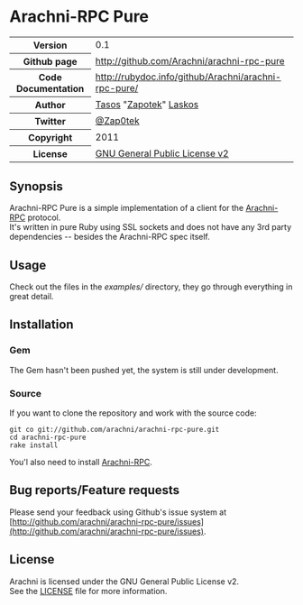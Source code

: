 # Arachni-RPC Pure
<table>
    <tr>
        <th>Version</th>
        <td>0.1</td>
    </tr>
    <tr>
        <th>Github page</th>
        <td><a href="http://github.com/Arachni/arachni-rpc-pure">http://github.com/Arachni/arachni-rpc-pure</a></td>
     <tr/>
    <tr>
        <th>Code Documentation</th>
        <td><a href="http://rubydoc.info/github/Arachni/arachni-rpc-pure/">http://rubydoc.info/github/Arachni/arachni-rpc-pure/</a></td>
    </tr>
    <tr>
       <th>Author</th>
       <td><a href="mailto:tasos.laskos@gmail.com">Tasos</a> "<a href="mailto:zapotek@segfault.gr">Zapotek</a>" <a href="mailto:tasos.laskos@gmail.com">Laskos</a></td>
    </tr>
    <tr>
        <th>Twitter</th>
        <td><a href="http://twitter.com/Zap0tek">@Zap0tek</a></td>
    </tr>
    <tr>
        <th>Copyright</th>
        <td>2011</td>
    </tr>
    <tr>
        <th>License</th>
        <td><a href="file.LICENSE.html">GNU General Public License v2</a></td>
    </tr>
</table>

## Synopsis

Arachni-RPC Pure is a simple implementation of a client for the <a href="http://github.com/Arachni/arachni-rpc-pure">Arachni-RPC</a> protocol.<br/>
It's written in pure Ruby using SSL sockets and does not have any 3rd party dependencies -- besides the Arachni-RPC spec itself.

## Usage

Check out the files in the <i>examples/</i> directory, they go through everything in great detail.

## Installation

### Gem

The Gem hasn't been pushed yet, the system is still under development.

### Source

If you want to clone the repository and work with the source code:

    git co git://github.com/arachni/arachni-rpc-pure.git
    cd arachni-rpc-pure
    rake install

You'l also need to install <a href="http://github.com/Arachni/arachni-rpc-pure">Arachni-RPC</a>.

## Bug reports/Feature requests
Please send your feedback using Github's issue system at
[http://github.com/arachni/arachni-rpc-pure/issues](http://github.com/arachni/arachni-rpc-pure/issues).


## License
Arachni is licensed under the GNU General Public License v2.<br/>
See the [LICENSE](file.LICENSE.html) file for more information.

